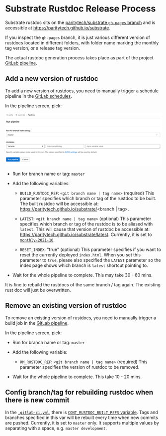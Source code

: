 # Substrate Rustdoc Release Process

Substrate rustdoc sits on the [paritytech/substrate `gh-pages` branch](https://github.com/paritytech/substrate/tree/gh-pages) and is accessible at https://paritytech.github.io/substrate.

If you inspect the `gh-pages` branch, it is just various different version of rustdocs located in different folders, with folder name marking the monthly tag version, or a release tag version.

The actual rustdoc generation process takes place as part of the project [GitLab pipeline](https://gitlab.parity.io/parity/substrate/-/pipelines).

## Add a new version of rustdoc

To add a new version of rustdocs, you need to manually trigger a schedule pipeline in the
[GitLab schedules](https://gitlab.parity.io/parity/substrate/-/pipeline_schedules).

In the pipeline screen, pick:

![gitlab-pipeline-screen](./media/gl-pipeline.png)

- Run for branch name or tag: `master`

- Add the following variables:
  - `BUILD_RUSTDOC_REF`: `<git branch name | tag name>` (required)
    This parameter specifies which branch or tag of the rustdoc to be built.
    The built rustdoc will be accessible at: https://paritytech.github.io/substrate/<branch | tag>.

  - `LATEST`: `<git branch name | tag name>` (optional)
    This parameter specifies which branch or tag of the rustdoc is to be aliased with `latest`.
    This will cause that version of rustdoc be accessible at:
    https://paritytech.github.io/substrate/latest. Currently, it is set to [`monthly-2021-10`](../.gitlab-ci.yml#L56).

  - `RESET_INDEX`: "true" (optional)
    This parameter specifies if you want to reset the currently deployed `index.html`. When you set
    this parameter to `true`, please also specified the `LATEST` parameter so the index page shows
    which branch is `latest` shortcut pointing to.

- Wait for the whole pipeline to complete. This may take 30 - 60 mins.

It is fine to rebuild the rustdocs of the same branch / tag again. The existing rust doc will just
be overwritten.

## Remove an existing version of rustdoc

To remove an existing version of rustdocs, you need to manually trigger a build job in the
[GitLab pipeline](https://gitlab.parity.io/parity/substrate/-/pipelines/new).

In the pipeline screen, pick:

- Run for branch name or tag: `master`

- Add the following variable:
  - `RM_RUSTDOC_REF`: `<git branch name | tag name>` (required)
    This parameter specifies the version of rustdoc to be removed.

- Wait for the whole pipeline to complete. This take 10 - 20 mins.

## Config branch/tag for rebuilding rustdoc when there is new commit

In the [`.gitlab-ci.yml`](../.gitlab-ci.yml), there is [`CONT_RUSTDOC_BUILT_REFS` variable](../.gitlab-ci.yml#L52).
Tags and branches specified in this var will be rebuilt every time when new
commits are pushed. Currently, it is set to `master` only. It supports multiple values by separating
with a space, e.g. `master development`.
